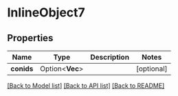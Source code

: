 # InlineObject7

## Properties

Name | Type | Description | Notes
------------ | ------------- | ------------- | -------------
**conids** | Option<**Vec<i32>**> |  | [optional]

[[Back to Model list]](../README.md#documentation-for-models) [[Back to API list]](../README.md#documentation-for-api-endpoints) [[Back to README]](../README.md)


